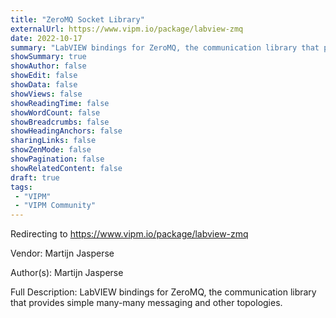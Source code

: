 ```yaml
---
title: "ZeroMQ Socket Library"
externalUrl: https://www.vipm.io/package/labview-zmq
date: 2022-10-17
summary: "LabVIEW bindings for ZeroMQ, the communication library that provides simple many-many messaging and other topologies."
showSummary: true
showAuthor: false
showEdit: false
showData: false
showViews: false
showReadingTime: false
showWordCount: false
showBreadcrumbs: false
showHeadingAnchors: false
sharingLinks: false
showZenMode: false
showPagination: false
showRelatedContent: false
draft: true
tags:
 - "VIPM"
 - "VIPM Community"
---
```


Redirecting to https://www.vipm.io/package/labview-zmq

Vendor: Martijn Jasperse

Author(s): Martijn Jasperse
 
Full Description:
LabVIEW bindings for ZeroMQ, the communication library that provides simple many-many messaging and other topologies.